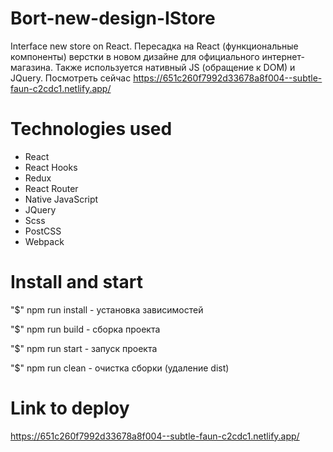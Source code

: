 # Bort-new-design-IStore
Interface new store on React.
Пересадка на React (функциональные компоненты) верстки в новом дизайне для официального интернет-магазина.
Также используется нативный JS (обращение к DOM) и JQuery.
Посмотреть сейчас https://651c260f7992d33678a8f004--subtle-faun-c2cdc1.netlify.app/

# Technologies used
- React
- React Hooks
- Redux
- React Router
- Native JavaScript
- JQuery
- Scss
- PostCSS
- Webpack

# Install and start
"$" npm run install - установка зависимостей

"$" npm run build - сборка проекта

"$" npm run start - запуск проекта

"$" npm run clean - очистка сборки (удаление dist)

# Link to deploy
https://651c260f7992d33678a8f004--subtle-faun-c2cdc1.netlify.app/
